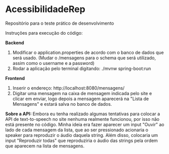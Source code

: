 # AcessibilidadeRep
Repositório para o teste prático de desenvolvimento

Instruções para execução do código:

**Backend**
1. Modificar o application.properties de acordo com o banco de dados que será usado. (Mudar o /mensagens para o schema que será utilizado, assim como o username e a password)
2. Rodar a aplicação pelo terminal digitando: ./mvnw spring-boot:run

**Frontend**
1. Inserir o endereço: http://localhost:8080/mensagens/
2. Digitar uma mensagem na caixa de mensagem indicada pelo site e clicar em enviar, logo depois a mensagem aparecerá na "Lista de Mensagens" e estará salva no banco de dados.

**Sobre a API:**
Embora eu tenha realizado algumas tentativas para colocar a API de text-to-speech no site nenhuma realmente funcionou, por isso não está presente no código. Minha ideia era fazer aparecer um input "Ouvir" ao lado de cada mensagem da lista, que ao ser pressionado acionaria o speaker para reproduzir o áudio daquela string. Além disso, colocaria um input "Reproduzir todas" que reproduziria o áudio das strings pela ordem que aparecem na lista de mensagens.